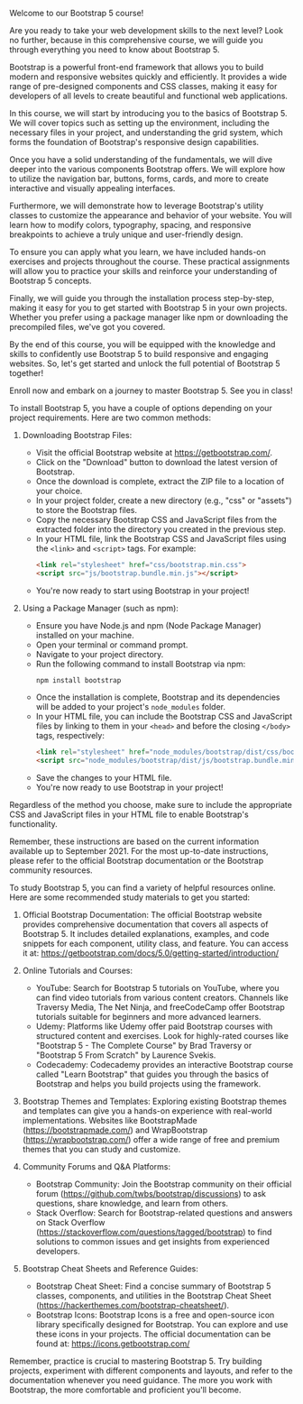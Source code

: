 Welcome to our Bootstrap 5 course!

Are you ready to take your web development skills to the next level? Look no further, because in this comprehensive course, we will guide you through everything you need to know about Bootstrap 5.

Bootstrap is a powerful front-end framework that allows you to build modern and responsive websites quickly and efficiently. It provides a wide range of pre-designed components and CSS classes, making it easy for developers of all levels to create beautiful and functional web applications.

In this course, we will start by introducing you to the basics of Bootstrap 5. We will cover topics such as setting up the environment, including the necessary files in your project, and understanding the grid system, which forms the foundation of Bootstrap's responsive design capabilities.

Once you have a solid understanding of the fundamentals, we will dive deeper into the various components Bootstrap offers. We will explore how to utilize the navigation bar, buttons, forms, cards, and more to create interactive and visually appealing interfaces.

Furthermore, we will demonstrate how to leverage Bootstrap's utility classes to customize the appearance and behavior of your website. You will learn how to modify colors, typography, spacing, and responsive breakpoints to achieve a truly unique and user-friendly design.

To ensure you can apply what you learn, we have included hands-on exercises and projects throughout the course. These practical assignments will allow you to practice your skills and reinforce your understanding of Bootstrap 5 concepts.

Finally, we will guide you through the installation process step-by-step, making it easy for you to get started with Bootstrap 5 in your own projects. Whether you prefer using a package manager like npm or downloading the precompiled files, we've got you covered.

By the end of this course, you will be equipped with the knowledge and skills to confidently use Bootstrap 5 to build responsive and engaging websites. So, let's get started and unlock the full potential of Bootstrap 5 together!

Enroll now and embark on a journey to master Bootstrap 5. See you in class!

To install Bootstrap 5, you have a couple of options depending on your project requirements. Here are two common methods:

1. Downloading Bootstrap Files:
   - Visit the official Bootstrap website at https://getbootstrap.com/.
   - Click on the "Download" button to download the latest version of Bootstrap.
   - Once the download is complete, extract the ZIP file to a location of your choice.
   - In your project folder, create a new directory (e.g., "css" or "assets") to store the Bootstrap files.
   - Copy the necessary Bootstrap CSS and JavaScript files from the extracted folder into the directory you created in the previous step.
   - In your HTML file, link the Bootstrap CSS and JavaScript files using the `<link>` and `<script>` tags. For example:
     ```html
     <link rel="stylesheet" href="css/bootstrap.min.css">
     <script src="js/bootstrap.bundle.min.js"></script>
     ```
   - You're now ready to start using Bootstrap in your project!

2. Using a Package Manager (such as npm):
   - Ensure you have Node.js and npm (Node Package Manager) installed on your machine.
   - Open your terminal or command prompt.
   - Navigate to your project directory.
   - Run the following command to install Bootstrap via npm:
     ```
     npm install bootstrap
     ```
   - Once the installation is complete, Bootstrap and its dependencies will be added to your project's `node_modules` folder.
   - In your HTML file, you can include the Bootstrap CSS and JavaScript files by linking to them in your `<head>` and before the closing `</body>` tags, respectively:
     ```html
     <link rel="stylesheet" href="node_modules/bootstrap/dist/css/bootstrap.min.css">
     <script src="node_modules/bootstrap/dist/js/bootstrap.bundle.min.js"></script>
     ```
   - Save the changes to your HTML file.
   - You're now ready to use Bootstrap in your project!

Regardless of the method you choose, make sure to include the appropriate CSS and JavaScript files in your HTML file to enable Bootstrap's functionality.

Remember, these instructions are based on the current information available up to September 2021. For the most up-to-date instructions, please refer to the official Bootstrap documentation or the Bootstrap community resources.

To study Bootstrap 5, you can find a variety of helpful resources online. Here are some recommended study materials to get you started:

1. Official Bootstrap Documentation: The official Bootstrap website provides comprehensive documentation that covers all aspects of Bootstrap 5. It includes detailed explanations, examples, and code snippets for each component, utility class, and feature. You can access it at: https://getbootstrap.com/docs/5.0/getting-started/introduction/

2. Online Tutorials and Courses:
   - YouTube: Search for Bootstrap 5 tutorials on YouTube, where you can find video tutorials from various content creators. Channels like Traversy Media, The Net Ninja, and freeCodeCamp offer Bootstrap tutorials suitable for beginners and more advanced learners.
   - Udemy: Platforms like Udemy offer paid Bootstrap courses with structured content and exercises. Look for highly-rated courses like "Bootstrap 5 - The Complete Course" by Brad Traversy or "Bootstrap 5 From Scratch" by Laurence Svekis.
   - Codecademy: Codecademy provides an interactive Bootstrap course called "Learn Bootstrap" that guides you through the basics of Bootstrap and helps you build projects using the framework.

3. Bootstrap Themes and Templates: Exploring existing Bootstrap themes and templates can give you a hands-on experience with real-world implementations. Websites like BootstrapMade (https://bootstrapmade.com/) and WrapBootstrap (https://wrapbootstrap.com/) offer a wide range of free and premium themes that you can study and customize.

4. Community Forums and Q&A Platforms:
   - Bootstrap Community: Join the Bootstrap community on their official forum (https://github.com/twbs/bootstrap/discussions) to ask questions, share knowledge, and learn from others.
   - Stack Overflow: Search for Bootstrap-related questions and answers on Stack Overflow (https://stackoverflow.com/questions/tagged/bootstrap) to find solutions to common issues and get insights from experienced developers.

5. Bootstrap Cheat Sheets and Reference Guides:
   - Bootstrap Cheat Sheet: Find a concise summary of Bootstrap 5 classes, components, and utilities in the Bootstrap Cheat Sheet (https://hackerthemes.com/bootstrap-cheatsheet/).
   - Bootstrap Icons: Bootstrap Icons is a free and open-source icon library specifically designed for Bootstrap. You can explore and use these icons in your projects. The official documentation can be found at: https://icons.getbootstrap.com/

Remember, practice is crucial to mastering Bootstrap 5. Try building projects, experiment with different components and layouts, and refer to the documentation whenever you need guidance. The more you work with Bootstrap, the more comfortable and proficient you'll become.

